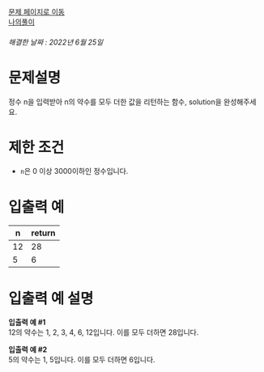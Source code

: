 [문제 페이지로 이동](https://programmers.co.kr/learn/courses/30/lessons/12928)   
[나의풀이](https://github.com/HK-An/coding_practice/blob/main/CodingPractice/programmers-lv1-sum_of_divisor/src/main/java/kr/hk/Solution.java)
###### 해결한 날짜 : 2022년 6월 25일
# 문제설명
정수 n을 입력받아 n의 약수를 모두 더한 값을 리턴하는 함수, solution을 완성해주세요.

# 제한 조건
- `n`은 0 이상 3000이하인 정수입니다.

# 입출력 예
n|return|
|-|-|
|12|28|
|5|6|

# 입출력 예 설명

**입출력 예 #1**  
12의 약수는 1, 2, 3, 4, 6, 12입니다. 이를 모두 더하면 28입니다.

**입출력 예 #2**  
5의 약수는 1, 5입니다. 이를 모두 더하면 6입니다.
